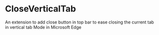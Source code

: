 # CloseVerticalTab
An extension to add close button in top bar to ease closing the current tab in vertical tab Mode in Microsoft Edge
